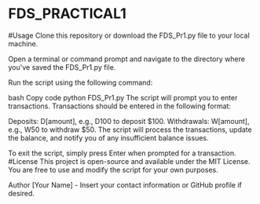 # FDS_PRACTICAL1
#Usage
Clone this repository or download the FDS_Pr1.py file to your local machine.

Open a terminal or command prompt and navigate to the directory where you've saved the FDS_Pr1.py file.

Run the script using the following command:

bash
Copy code
python FDS_Pr1.py
The script will prompt you to enter transactions. Transactions should be entered in the following format:

Deposits: D[amount], e.g., D100 to deposit $100.
Withdrawals: W[amount], e.g., W50 to withdraw $50.
The script will process the transactions, update the balance, and notify you of any insufficient balance issues.

To exit the script, simply press Enter when prompted for a transaction.
#License
This project is open-source and available under the MIT License. You are free to use and modify the script for your own purposes.

Author
[Your Name] - Insert your contact information or GitHub profile if desired.
